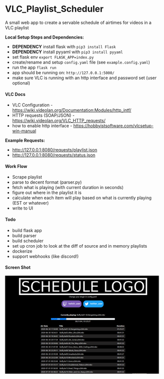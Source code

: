 # VLC_Playlist_Scheduler #
A small web app to create a servable schedule of airtimes for videos in a VLC playlist

**Local Setup Steps and Dependencies:**
* **DEPENDENCY** install flask with `pip3 install Flask`
* **DEPENDENCY** install pyyaml with `pip3 install pyyaml`
* set flask env `export FLASK_APP=index.py`
* create/rename and setup `config.yaml` file (see `example.config.yaml`)
* run the app `flask run`
* app should be running on: `http://127.0.0.1:5000/`
* make sure VLC is running with an http interface and password set (user optional)

#### VLC Docs ####
* VLC Configuration - https://wiki.videolan.org/Documentation:Modules/http_intf/
* HTTP requests (SOAP/JSON) - https://wiki.videolan.org/VLC_HTTP_requests/
* how to enable http interface - https://hobbyistsoftware.com/vlcsetup-win-manual

**Example Requests:**
* http://127.0.0.1:8080/requests/playlist.json
* http://127.0.0.1:8080/requests/status.json

#### Work Flow ####
* Scrape playlist
* parse to decent format (parser.py)
* fetch what is playing (with current duration in seconds)
* figure out where in the playlist it is
* calculate when each item will play based on what is currently playing (EST or whatever)
* write to UI

#### Todo ####
* build flask app
* build parser
* build scheduler
* set up cron job to look at the diff of source and in memory playlists
* dockerize
* support webhooks (like discord!)


#### Screen Shot ####
![screenshot](https://github.com/thebmo/VLC_Playlist_Scheduler/blob/master/screen_shot.png)

